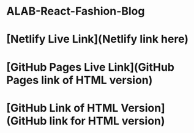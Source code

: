 # ALAB-React-Fashion-Blog

# [Netlify Live Link](Netlify link here)
# [GitHub Pages Live Link](GitHub Pages link of HTML version)
# [GitHub Link of HTML Version](GitHub link for HTML version)
